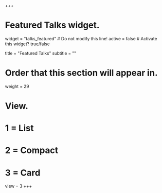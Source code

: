 +++
# Featured Talks widget.
widget = "talks_featured"  # Do not modify this line!
active = false  # Activate this widget? true/false

title = "Featured Talks"
subtitle = ""

# Order that this section will appear in.
weight = 29

# View.
#   1 = List
#   2 = Compact
#   3 = Card
view = 3
+++
